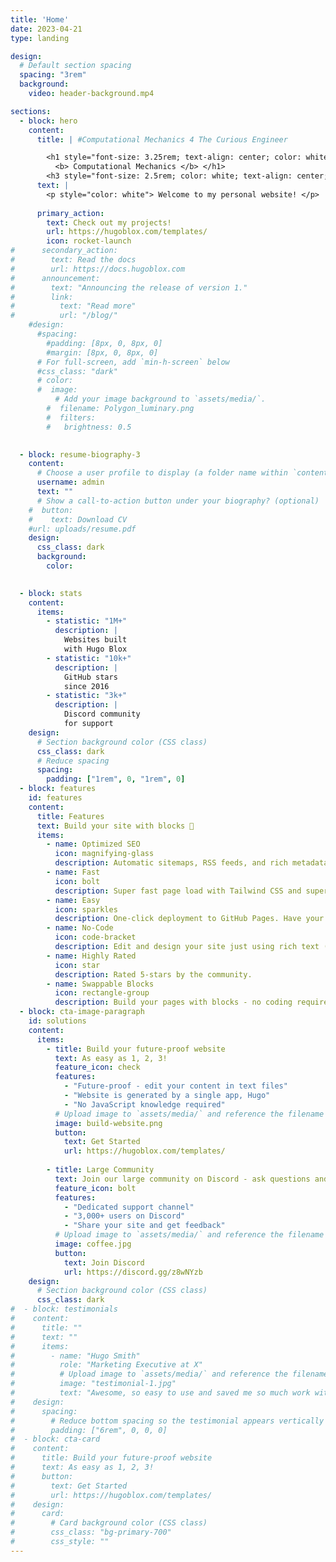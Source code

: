 ```yaml
---
title: 'Home'
date: 2023-04-21
type: landing

design:
  # Default section spacing
  spacing: "3rem"
  background:
    video: header-background.mp4

sections:
  - block: hero
    content:
      title: | #Computational Mechanics 4 The Curious Engineer

        <h1 style="font-size: 3.25rem; text-align: center; color: white">
          <b> Computational Mechanics </b> </h1> 
        <h3 style="font-size: 2.5rem; color: white; text-align: center;"> 4 The Curious Engineer </h3> 
      text: |
        <p style="color: white"> Welcome to my personal website! </p>
      
      primary_action:
        text: Check out my projects!
        url: https://hugoblox.com/templates/
        icon: rocket-launch
#      secondary_action:
#        text: Read the docs
#        url: https://docs.hugoblox.com
#      announcement:
#        text: "Announcing the release of version 1."
#        link:
#          text: "Read more"
#          url: "/blog/"
    #design:
      #spacing:
        #padding: [8px, 0, 8px, 0]
        #margin: [8px, 0, 8px, 0]
      # For full-screen, add `min-h-screen` below
      #css_class: "dark"
      # color:
      #  image:
          # Add your image background to `assets/media/`.
        #  filename: Polygon_luminary.png
        #  filters:
        #   brightness: 0.5

        
  - block: resume-biography-3
    content:
      # Choose a user profile to display (a folder name within `content/authors/`)
      username: admin
      text: ""
      # Show a call-to-action button under your biography? (optional)
    #  button:
    #    text: Download CV
    #url: uploads/resume.pdf
    design:
      css_class: dark
      background:
        color: 
        

  - block: stats
    content:
      items:
        - statistic: "1M+"
          description: |
            Websites built  
            with Hugo Blox
        - statistic: "10k+"
          description: |
            GitHub stars  
            since 2016
        - statistic: "3k+"
          description: |
            Discord community  
            for support
    design:
      # Section background color (CSS class)
      css_class: dark
      # Reduce spacing
      spacing:
        padding: ["1rem", 0, "1rem", 0]
  - block: features
    id: features
    content:
      title: Features
      text: Build your site with blocks 🧱
      items:
        - name: Optimized SEO
          icon: magnifying-glass
          description: Automatic sitemaps, RSS feeds, and rich metadata take the pain out of SEO and syndication.
        - name: Fast
          icon: bolt
          description: Super fast page load with Tailwind CSS and super fast site building with Hugo.
        - name: Easy
          icon: sparkles
          description: One-click deployment to GitHub Pages. Have your new website live within 5 minutes!
        - name: No-Code
          icon: code-bracket
          description: Edit and design your site just using rich text (Markdown) and configurable YAML parameters.
        - name: Highly Rated
          icon: star
          description: Rated 5-stars by the community.
        - name: Swappable Blocks
          icon: rectangle-group
          description: Build your pages with blocks - no coding required!
  - block: cta-image-paragraph
    id: solutions
    content:
      items:
        - title: Build your future-proof website
          text: As easy as 1, 2, 3!
          feature_icon: check
          features:
            - "Future-proof - edit your content in text files"
            - "Website is generated by a single app, Hugo"
            - "No JavaScript knowledge required"
          # Upload image to `assets/media/` and reference the filename here
          image: build-website.png
          button:
            text: Get Started
            url: https://hugoblox.com/templates/
            
        - title: Large Community
          text: Join our large community on Discord - ask questions and get live responses
          feature_icon: bolt
          features:
            - "Dedicated support channel"
            - "3,000+ users on Discord"
            - "Share your site and get feedback"
          # Upload image to `assets/media/` and reference the filename here
          image: coffee.jpg
          button:
            text: Join Discord
            url: https://discord.gg/z8wNYzb
    design:
      # Section background color (CSS class)
      css_class: dark
#  - block: testimonials
#    content:
#      title: ""
#      text: ""
#      items:
#        - name: "Hugo Smith"
#          role: "Marketing Executive at X"
#          # Upload image to `assets/media/` and reference the filename here
#          image: "testimonial-1.jpg"
#          text: "Awesome, so easy to use and saved me so much work with the swappable pre-designed sections!"
#    design:
#      spacing:
#        # Reduce bottom spacing so the testimonial appears vertically centered between sections
#        padding: ["6rem", 0, 0, 0]
#  - block: cta-card
#    content:
#      title: Build your future-proof website
#      text: As easy as 1, 2, 3!
#      button:
#        text: Get Started
#        url: https://hugoblox.com/templates/
#    design:
#      card:
#        # Card background color (CSS class)
#        css_class: "bg-primary-700"
#        css_style: ""
---
```

